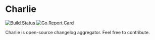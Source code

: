 Charlie
=======

[![Build Status](https://travis-ci.org/mono83/charlie.svg?branch=master)](https://travis-ci.org/mono83/charlie)
[![Go Report Card](https://goreportcard.com/badge/github.com/mono83/charlie)](https://goreportcard.com/report/github.com/mono83/charlie)

Charlie is open-source changelog aggregator.
Feel free to contribute.